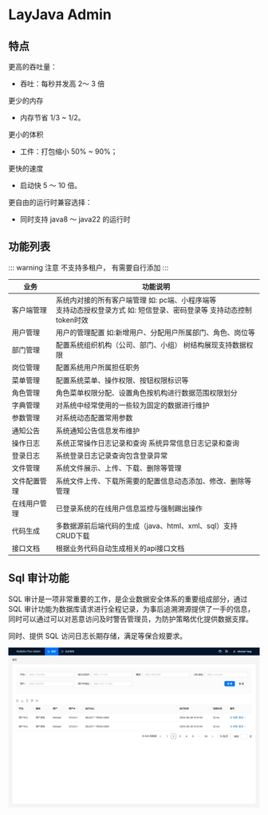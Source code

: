 # LayJava Admin


## 特点

更高的吞吐量：

* 吞吐：每秒并发高 2～ 3 倍

更少的内存
* 内存节省 1/3 ~ 1/2。

更小的体积

* 工件：打包缩小 50% ~ 90%；

更快的速度

* 启动快 5 ～ 10 倍。

更自由的运行时兼容选择：

* 同时支持 java8 ～  java22 的运行时

## 功能列表

::: warning 注意
不支持多租户， 有需要自行添加
:::

| 业务     | 功能说明                                                                 |
|--------|----------------------------------------------------------------------|
| 客户端管理  | 系统内对接的所有客户端管理 如: pc端、小程序端等<br>支持动态授权登录方式 如: 短信登录、密码登录等 支持动态控制token时效 |
| 用户管理   | 用户的管理配置 如:新增用户、分配用户所属部门、角色、岗位等                                       |
| 部门管理   | 配置系统组织机构（公司、部门、小组） 树结构展现支持数据权限                                       |
| 岗位管理   | 配置系统用户所属担任职务                                                         |
| 菜单管理   | 配置系统菜单、操作权限、按钮权限标识等                                                  |
| 角色管理   | 角色菜单权限分配、设置角色按机构进行数据范围权限划分                                           |
| 字典管理   | 对系统中经常使用的一些较为固定的数据进行维护                                               |
| 参数管理   | 对系统动态配置常用参数                                                          |
| 通知公告   | 系统通知公告信息发布维护                                                         |
| 操作日志   | 系统正常操作日志记录和查询 系统异常信息日志记录和查询                                          |
| 登录日志   | 系统登录日志记录查询包含登录异常                                                     |
| 文件管理   | 系统文件展示、上传、下载、删除等管理                                                   |
| 文件配置管理 | 系统文件上传、下载所需要的配置信息动态添加、修改、删除等管理                                       |
| 在线用户管理 | 已登录系统的在线用户信息监控与强制踢出操作                                                |
| 代码生成   | 多数据源前后端代码的生成（java、html、xml、sql）支持CRUD下载                              |
| 接口文档   | 根据业务代码自动生成相关的api接口文档      

## Sql 审计功能
SQL 审计是一项非常重要的工作，是企业数据安全体系的重要组成部分，通过 SQL 审计功能为数据库请求进行全程记录，为事后追溯溯源提供了一手的信息，同时可以通过可以对恶意访问及时警告管理员，为防护策略优化提供数据支撑。

同时、提供 SQL 访问日志长期存储，满足等保合规要求。

![img.png](images/img.png)